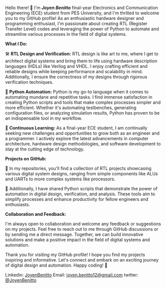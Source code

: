 Hello there! 👋 I'm  ***Joyen Benitto***  final-year Electronics and Communication Engineering (ECE) student from PES University, and I'm thrilled to welcome you to my GitHub profile! As an enthusiastic hardware designer and programming enthusiast, I'm passionate about creating RTL (Register Transfer Level) codes and leveraging the power of Python to automate and streamline various processes in the field of digital systems.

**What I Do:**

🛠️ **RTL Design and Verification:** RTL design is like art to me, where I get to architect digital systems and bring them to life using hardware description languages (HDLs) like Verilog and VHDL. I enjoy crafting efficient and reliable designs while keeping performance and scalability in mind. Additionally, I ensure the correctness of my designs through rigorous verification techniques.

🐍 **Python Automation:** Python is my go-to language when it comes to automating mundane and repetitive tasks. I find immense satisfaction in creating Python scripts and tools that make complex processes simpler and more efficient. Whether it's automating testbenches, generating configuration files, or analyzing simulation results, Python has proven to be an indispensable tool in my workflow.

🚀 **Continuous Learning:** As a final-year ECE student, I am continually seeking new challenges and opportunities to grow both as an engineer and a programmer. I actively explore the latest advancements in computer architecture, hardware design methodologies, and software development to stay at the cutting edge of technology.

**Projects on GitHub:**

🔧 In my repositories, you'll find a collection of RTL projects showcasing various digital system designs, ranging from simple components like ALUs and UARTs to more complex systems like processors.

🐍 Additionally, I have shared Python scripts that demonstrate the power of automation in digital design, verification, and analysis. These tools aim to simplify processes and enhance productivity for fellow engineers and enthusiasts.

**Collaboration and Feedback:**

I'm always open to collaboration and welcome any feedback or suggestions on my projects. Feel free to reach out to me through GitHub discussions or by sending me a direct message. Together, we can build innovative solutions and make a positive impact in the field of digital systems and automation.

Thank you for visiting my GitHub profile! I hope you find my projects inspiring and informative. Let's connect and embark on an exciting journey of digital design and automation. 
Happy coding! 🚀

Linkedin: [JoyenBenitto](https://www.linkedin.com/in/joyen-benitto-4436031b3/)
Email: joyen.benitto12@gmail.com
twitter: [@JoyenBenitto](https://twitter.com/JoyenBenitto)
